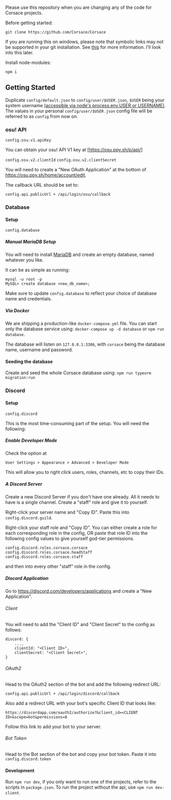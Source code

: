 Please use this repository when you are changing any of the code for Corsace projects.

Before getting started:
```
git clone https://github.com/Corsace/Corsace
```

If you are running this on windows, please note that symbolic links may not be supported in your git installation. See [this](https://stackoverflow.com/questions/11662868/what-happens-when-i-clone-a-repository-with-symlinks-on-windows) for more information. I'll look into this later.

Install node-modules:
```
npm i
```

## Getting Started

Duplicate `config/default.json` to `config/user/$USER.json`, `$USER` being your system username [(accessible via node's process.env.USER or USERNAME)](https://github.com/tusharmath/node-config-ts#using-files).
The values in your personal `config/user/$USER.json` config file will be referred to as `config` from now on.

### osu! API

`config.osu.v1.apiKey`

You can obtain your osu! API V1 key at [https://osu.ppy.sh/p/api/]

`config.osu.v2.clientId`
`config.osu.v2.clientSecret`

You will need to create a "New OAuth Application" at the bottom of https://osu.ppy.sh/home/account/edit.

The callback URL should be set to:
```
config.api.publicUrl + /api/login/osu/callback
```

### Database

#### Setup

`config.database`

##### Manual MariaDB Setup

You will need to install [MariaDB](https://mariadb.org/) and create an empty database, named whatever you like. 

It can be as simple as running:
```
mysql -u root -p
MySQL> create database <new_db_name>; 
```

Make sure to update `config.database` to reflect your choice of database name and credentials.

##### Via Docker

We are shipping a production-like `docker-compose.yml` file. You can start only the database service using: `docker-compose up -d database` or `npm run database`.

The database will listen on `127.0.0.1:3306`, with `corsace` being the database name, username and password.

#### Seeding the database

Create and seed the whole Corsace database using: `npm run typeorm migration:run`

### Discord

#### Setup

`config.discord`

This is the most time-consuming part of the setup. 
You will need the following:

##### Enable Developer Mode
Check the option at 
```
User Settings > Appearance > Advanced > Developer Mode
```

This will allow you to right click users, roles, channels, etc to copy their IDs.

##### A Discord Server
Create a new Discord Server if you don't have one already. All it needs to have is a single channel.
Create a "staff" role and give it to yourself.

Right-click your server name and "Copy ID". Paste this into `config.discord.guild`.

Right-click your staff role and "Copy ID". You can either create a role for each corresponding role in the config, OR 
paste that role ID into the following config values to give yourself god-tier permissions.
```
config.discord.roles.corsace.corsace
config.discord.roles.corsace.headStaff
config.discord.roles.corsace.staff
```
and then into every other "staff" role in the config.

##### Discord Application
Go to https://discord.com/developers/applications and create a "New Application".

###### Client
You will need to add the "Client ID" and "Client Secret" to the config as follows:
```
discord: {
    ...,
    clientId: "<Client ID>",
    clientSecret: "<Client Secret>",
}
```

###### OAuth2
Head to the OAuth2 section of the bot and add the following redirect URL:
```
config.api.publicUrl + /api/login/discord/callback
```

Also add a redirect URL with your bot's specific Client ID that looks like:
```
https://discordapp.com/oauth2/authorize?&client_id=<CLIENT ID>&scope=bot&permissions=8
```
Follow this link to add your bot to your server.

###### Bot Token
Head to the Bot section of the bot and copy your bot token. 
Paste it into `config.discord.token`

#### Development

Run `npm run dev`, if you only want to run one of the projects, refer to the scripts in `package.json`.
To run the project without the api, use `npm run dev-client`.
